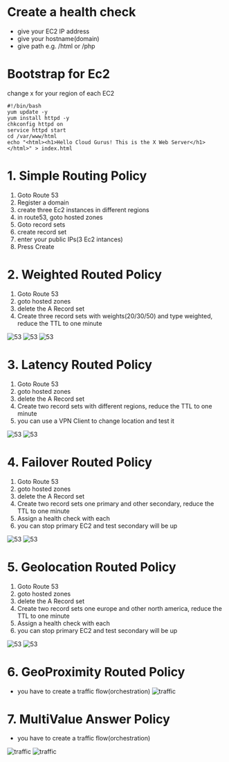 
# Create a health check
  * give your EC2 IP address 
  * give your hostname(domain)
  * give path e.g. /html or /php
  
# Bootstrap for Ec2
change x for your region of each EC2
```
#!/bin/bash
yum update -y
yum install httpd -y
chkconfig httpd on
service httpd start
cd /var/www/html
echo "<html><h1>Hello Cloud Gurus! This is the X Web Server</h1></html>" > index.html
```

# 1. Simple Routing Policy

  1. Goto Route 53
  2. Register a domain
  3. create three Ec2 instances in different regions
  4. in route53, goto hosted zones
  5. Goto record sets
  6. create record set
  7. enter your public IPs(3 Ec2 intances)
  8. Press Create
  
# 2. Weighted Routed Policy
  1. Goto Route 53
  2. goto hosted zones
  3. delete the A Record set
  4. Create three record sets with weights(20/30/50) and type weighted, reduce the TTL to one minute
  
  ![53](https://github.com/jawad1989/aws-solution-architect/blob/master/Route53/images/4%20-%20weighted.PNG)
  ![53](https://github.com/jawad1989/aws-solution-architect/blob/master/Route53/images/5%20-%20weighted.PNG)
  ![53](https://github.com/jawad1989/aws-solution-architect/blob/master/Route53/images/6%20-%20weighted.PNG)

# 3. Latency Routed Policy
  1. Goto Route 53
  2. goto hosted zones
  3. delete the A Record set
  4. Create two record sets with different regions, reduce the TTL to one minute
  5. you can use a VPN Client to change location and test it
  
![53](https://github.com/jawad1989/aws-solution-architect/blob/master/Route53/images/7%20-%20Latency.PNG)
![53](https://github.com/jawad1989/aws-solution-architect/blob/master/Route53/images/8%20-%20Latency.PNG)


# 4. Failover Routed Policy
  1. Goto Route 53
  2. goto hosted zones
  3. delete the A Record set
  4. Create two record sets one primary and other secondary, reduce the TTL to one minute
  5. Assign a health check with each
  5. you can stop primary EC2 and test secondary will be up
  
  ![53](https://github.com/jawad1989/aws-solution-architect/blob/master/Route53/images/9%20-%20Failover.PNG)
  ![53](https://github.com/jawad1989/aws-solution-architect/blob/master/Route53/images/10%20-failover.PNG)

# 5. Geolocation Routed Policy
  1. Goto Route 53
  2. goto hosted zones
  3. delete the A Record set
  4. Create two record sets one europe and other north america, reduce the TTL to one minute
  5. Assign a health check with each
  5. you can stop primary EC2 and test secondary will be up
  
  ![53](https://github.com/jawad1989/aws-solution-architect/blob/master/Route53/images/11%20-%20Geo.PNG)
  ![53](https://github.com/jawad1989/aws-solution-architect/blob/master/Route53/images/12%20-%20Geo.PNG)
  
 # 6. GeoProximity Routed Policy
   * you have to create a traffic flow(orchestration) 
   ![traffic](https://github.com/jawad1989/aws-solution-architect/blob/master/Route53/images/13%20-%20Traffic%20Flows.PNG)

 # 7. MultiValue Answer Policy
   * you have to create a traffic flow(orchestration) 
   
   ![traffic](https://github.com/jawad1989/aws-solution-architect/blob/master/Route53/images/14%20-%20Weighted.PNG)
   ![traffic](https://github.com/jawad1989/aws-solution-architect/blob/master/Route53/images/15%20-%20Weighted.PNG)

